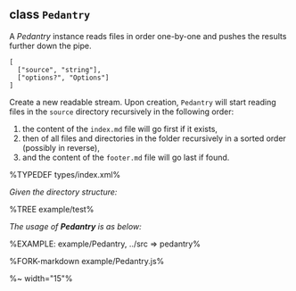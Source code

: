 ## class `Pedantry`

A _Pedantry_ instance reads files in order one-by-one and pushes the results further down the pipe.

```### constructor => Pedantry
[
  ["source", "string"],
  ["options?", "Options"]
]
```

<!-- Instances of the `Pedantry` class will start reading the directory and push data immediately. The data is a merged buffer of contents of all files. -->

Create a new readable stream. Upon creation, `Pedantry` will start reading files in the `source` directory recursively in the following order:

1. the content of the `index.md` file will go first if it exists,
1. then of all files and directories in the folder recursively in a sorted order (possibly in reverse),
1. and the content of the `footer.md` file will go last if found.

%TYPEDEF types/index.xml%

_Given the directory structure:_

%TREE example/test%

_The usage of **Pedantry** is as below:_

%EXAMPLE: example/Pedantry, ../src => pedantry%

%FORK-markdown example/Pedantry.js%

%~ width="15"%
